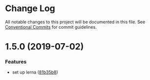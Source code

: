# Change Log

All notable changes to this project will be documented in this file.
See [Conventional Commits](https://conventionalcommits.org) for commit guidelines.

# 1.5.0 (2019-07-02)


### Features

* set up lerna ([81b35b8](https://github.com/minhloi/assert/commit/81b35b8))
